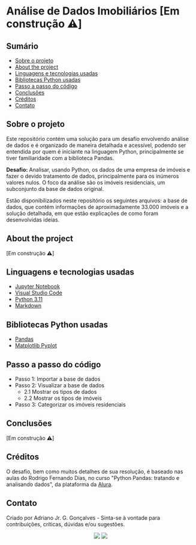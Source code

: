 # Análise de Dados Imobiliários [Em construção ⚠️]

## Sumário

* [Sobre o projeto](#sobre-o-projeto)
* [About the project](#about-the-project)
* [Linguagens e tecnologias usadas](#linguagens-e-tecnologias-usadas)
* [Bibliotecas Python usadas](#bibliotecas-python-usadas)
* [Passo a passo do código](#passo-a-passo-do-código)
* [Conclusões](#conclusões)
* [Créditos](#créditos)
* [Contato](#contato)



## Sobre o projeto

Este repositório contém uma solução para um desafio envolvendo análise de dados e é organizado de maneira detalhada e acessível, podendo ser entendida por quem é iniciante na linguagem Python, principalmente se tiver familiaridade com a biblioteca Pandas.

**Desafio:** Analisar, usando Python, os dados de uma empresa de imóveis e fazer o devido tratamento de dados, principalmente para os inúmeros valores nulos. O foco da análise são os imóveis residenciais, um subconjunto da base de dados original.

Estão disponibilizados neste repositório os seguintes arquivos: a base de dados, que contém informações de aproximadamente 33.000 imóveis e a solução detalhada, em que estão explicações de como foram desenvolvidas ideias.

## About the project

[Em construção ⚠️]

## Linguagens e tecnologias usadas

* [Jupyter Notebook](https://jupyter.org/)
* [Visual Studio Code](https://code.visualstudio.com/download)
* [Python 3.11](https://www.python.org/)
* [Markdown](https://www.markdownguide.org/)


## Bibliotecas Python usadas

* [Pandas](https://pandas.pydata.org/)
* [Matplotlib Pyplot](https://matplotlib.org/3.5.3/api/_as_gen/matplotlib.pyplot.html)


## Passo a passo do código

* Passo 1: Importar a base de dados
* Passo 2: Visualizar a base de dados
    * 2.1 Mostrar os tipos de dados
    * 2.2 Mostrar os tipos de imóveis
* Passo 3: Categorizar os imóveis residenciais


## Conclusões 

[Em construção ⚠️]

## Créditos 

O desafio, bem como muitos detalhes de sua resolução, é baseado nas aulas do Rodrigo Fernando Dias, no curso "Python Pandas: tratando e analisando dados", da plataforma da [Alura](https://www.alura.com.br/).

## Contato

Criado por Adriano Jr. G. Gonçalves - Sinta-se
à vontade para contribuições, críticas, dúvidas e/ou sugestões.

<div  align="center"> 
  <a href="https://www.linkedin.com/in/sradriano/" target="_blank"><img src="https://img.shields.io/badge/-LinkedIn-%230077B5?style=for-the-badge&logo=linkedin&logoColor=white" target="_blank"></a> 
  <a href = "mailto:sradriano@uel.br"><img src="https://img.shields.io/badge/Gmail-D14836?style=for-the-badge&logo=gmail&logoColor=white" target="_blank"></a>
</div>